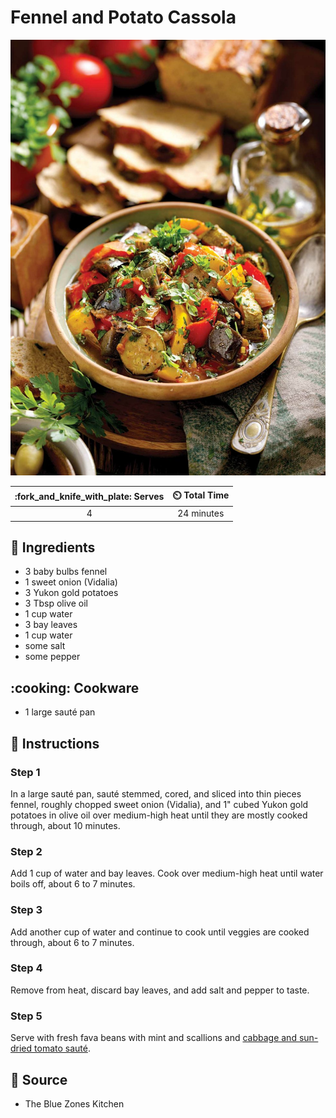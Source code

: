 # Fennel and Potato Cassola

![Fennel and Potato Cassola](../assets/images/fennel-and-potato-cassola.jpg)

| :fork_and_knife_with_plate: Serves | :timer_clock: Total Time |
|:----------------------------------:|:-----------------------: |
| 4 | 24 minutes |

## :salt: Ingredients

- 3 baby bulbs fennel
- 1 sweet onion (Vidalia)
- 3 Yukon gold potatoes
- 3 Tbsp olive oil
- 1 cup water
- 3 bay leaves
- 1 cup water
- some salt
- some pepper

## :cooking: Cookware

- 1 large sauté pan

## :pencil: Instructions

### Step 1

In a large sauté pan, sauté stemmed, cored, and sliced into thin pieces fennel, roughly chopped sweet onion (Vidalia),
and 1" cubed Yukon gold potatoes in olive oil over medium-high heat until they are mostly cooked through, about 10
minutes.

### Step 2

Add 1 cup of water and bay leaves. Cook over medium-high heat until water boils off, about 6 to 7 minutes.

### Step 3

Add another cup of water and continue to cook until veggies are cooked through, about 6 to 7 minutes.

### Step 4

Remove from heat, discard bay leaves, and add salt and pepper to taste.

### Step 5

Serve with fresh fava beans with mint and scallions and [cabbage and sun-dried tomato sauté][1].

## :link: Source

- The Blue Zones Kitchen

[1]: ../main/cabbage-and-sun-dried-tomato-sauté.md
